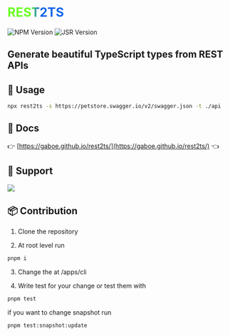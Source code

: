 # <span style="background: linear-gradient(90deg, #6bff25 41%, #1366ea 56%); -webkit-background-clip: text; color: transparent;">REST2TS</span>

![NPM Version](https://img.shields.io/npm/v/rest2ts?color=%23CB3837)
![JSR Version](https://img.shields.io/jsr/v/%40gaboe/rest2ts?color=%23F7DF1E)

## Generate beautiful TypeScript types from REST APIs

## 🚀 Usage

```bash
npx rest2ts -s https://petstore.swagger.io/v2/swagger.json -t ./api
```

## 📖 Docs

👉 [https://gaboe.github.io/rest2ts/](https://gaboe.github.io/rest2ts/) 👈

## 🤝 Support

<a href="https://www.buymeacoffee.com/gaboe"><img src="https://img.buymeacoffee.com/button-api/?text=Coffee for TS types&emoji=☕&slug=gaboe&button_colour=FFDD00&font_colour=000000&font_family=Poppins&outline_colour=000000&coffee_colour=ffffff" /></a>

## 📦 Contribution

1. Clone the repository

2. At root level run

```bash
pnpm i
```

3. Change the at /apps/cli

4. Write test for your change or test them with

```bash
pnpm test
```

if you want to change snapshot run

```bash
pnpm test:snapshot:update
```
